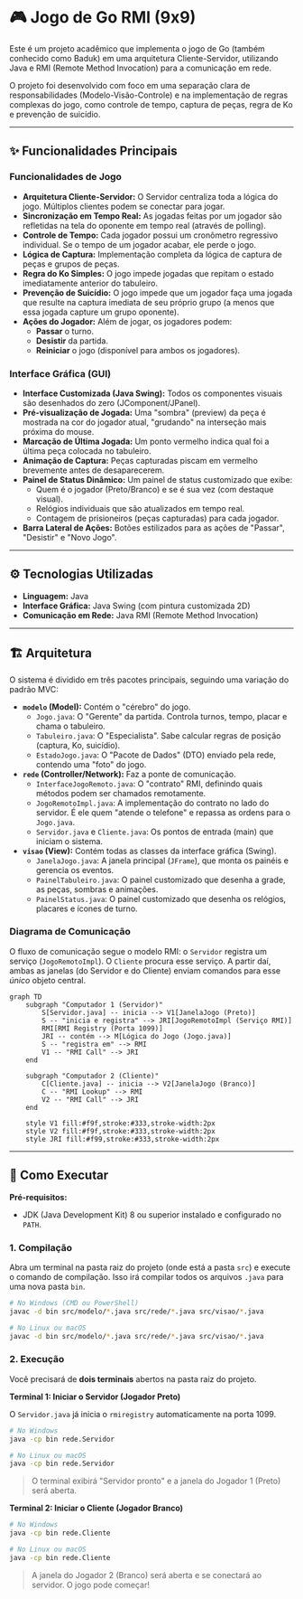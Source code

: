 
# 🎮 Jogo de Go RMI (9x9)

Este é um projeto acadêmico que implementa o jogo de Go (também conhecido como Baduk) em uma arquitetura Cliente-Servidor, utilizando Java e RMI (Remote Method Invocation) para a comunicação em rede.

O projeto foi desenvolvido com foco em uma separação clara de responsabilidades (Modelo-Visão-Controle) e na implementação de regras complexas do jogo, como controle de tempo, captura de peças, regra de Ko e prevenção de suicídio.

---

## ✨ Funcionalidades Principais

### Funcionalidades de Jogo
* **Arquitetura Cliente-Servidor:** O Servidor centraliza toda a lógica do jogo. Múltiplos clientes podem se conectar para jogar.
* **Sincronização em Tempo Real:** As jogadas feitas por um jogador são refletidas na tela do oponente em tempo real (através de polling).
* **Controle de Tempo:** Cada jogador possui um cronômetro regressivo individual. Se o tempo de um jogador acabar, ele perde o jogo.
* **Lógica de Captura:** Implementação completa da lógica de captura de peças e grupos de peças.
* **Regra do Ko Simples:** O jogo impede jogadas que repitam o estado imediatamente anterior do tabuleiro.
* **Prevenção de Suicídio:** O jogo impede que um jogador faça uma jogada que resulte na captura imediata de seu próprio grupo (a menos que essa jogada capture um grupo oponente).
* **Ações do Jogador:** Além de jogar, os jogadores podem:
    * **Passar** o turno.
    * **Desistir** da partida.
    * **Reiniciar** o jogo (disponível para ambos os jogadores).

### Interface Gráfica (GUI)
* **Interface Customizada (Java Swing):** Todos os componentes visuais são desenhados do zero (JComponent/JPanel).
* **Pré-visualização de Jogada:** Uma "sombra" (preview) da peça é mostrada na cor do jogador atual, "grudando" na interseção mais próxima do mouse.
* **Marcação de Última Jogada:** Um ponto vermelho indica qual foi a última peça colocada no tabuleiro.
* **Animação de Captura:** Peças capturadas piscam em vermelho brevemente antes de desaparecerem.
* **Painel de Status Dinâmico:** Um painel de status customizado que exibe:
    * Quem é o jogador (Preto/Branco) e se é sua vez (com destaque visual).
    * Relógios individuais que são atualizados em tempo real.
    * Contagem de prisioneiros (peças capturadas) para cada jogador.
* **Barra Lateral de Ações:** Botões estilizados para as ações de "Passar", "Desistir" e "Novo Jogo".

---

## ⚙️ Tecnologias Utilizadas

* **Linguagem:** Java
* **Interface Gráfica:** Java Swing (com pintura customizada 2D)
* **Comunicação em Rede:** Java RMI (Remote Method Invocation)

---

## 🏗️ Arquitetura

O sistema é dividido em três pacotes principais, seguindo uma variação do padrão MVC:

* **`modelo` (Model):** Contém o "cérebro" do jogo.
    * `Jogo.java`: O "Gerente" da partida. Controla turnos, tempo, placar e chama o tabuleiro.
    * `Tabuleiro.java`: O "Especialista". Sabe calcular regras de posição (captura, Ko, suicídio).
    * `EstadoJogo.java`: O "Pacote de Dados" (DTO) enviado pela rede, contendo uma "foto" do jogo.
* **`rede` (Controller/Network):** Faz a ponte de comunicação.
    * `InterfaceJogoRemoto.java`: O "contrato" RMI, definindo quais métodos podem ser chamados remotamente.
    * `JogoRemotoImpl.java`: A implementação do contrato no lado do servidor. É ele quem "atende o telefone" e repassa as ordens para o `Jogo.java`.
    * `Servidor.java` e `Cliente.java`: Os pontos de entrada (main) que iniciam o sistema.
* **`visao` (View):** Contém todas as classes da interface gráfica (Swing).
    * `JanelaJogo.java`: A janela principal (`JFrame`), que monta os painéis e gerencia os eventos.
    * `PainelTabuleiro.java`: O painel customizado que desenha a grade, as peças, sombras e animações.
    * `PainelStatus.java`: O painel customizado que desenha os relógios, placares e ícones de turno.

### Diagrama de Comunicação

O fluxo de comunicação segue o modelo RMI: o `Servidor` registra um serviço (`JogoRemotoImpl`). O `Cliente` procura esse serviço. A partir daí, ambas as janelas (do Servidor e do Cliente) enviam comandos para esse *único* objeto central.

```mermaid
graph TD
    subgraph "Computador 1 (Servidor)"
        S[Servidor.java] -- inicia --> V1[JanelaJogo (Preto)]
        S -- "inicia e registra" --> JRI[JogoRemotoImpl (Serviço RMI)]
        RMI[RMI Registry (Porta 1099)]
        JRI -- contém --> M[Lógica do Jogo (Jogo.java)]
        S -- "registra em" --> RMI
        V1 -- "RMI Call" --> JRI
    end
    
    subgraph "Computador 2 (Cliente)"
        C[Cliente.java] -- inicia --> V2[JanelaJogo (Branco)]
        C -- "RMI Lookup" --> RMI
        V2 -- "RMI Call" --> JRI
    end

    style V1 fill:#f9f,stroke:#333,stroke-width:2px
    style V2 fill:#f9f,stroke:#333,stroke-width:2px
    style JRI fill:#f99,stroke:#333,stroke-width:2px
````

-----

## 🚀 Como Executar

**Pré-requisitos:**

  * JDK (Java Development Kit) 8 ou superior instalado e configurado no `PATH`.

### 1\. Compilação

Abra um terminal na pasta raiz do projeto (onde está a pasta `src`) e execute o comando de compilação. Isso irá compilar todos os arquivos `.java` para uma nova pasta `bin`.

```bash
# No Windows (CMD ou PowerShell)
javac -d bin src/modelo/*.java src/rede/*.java src/visao/*.java

# No Linux ou macOS
javac -d bin src/modelo/*.java src/rede/*.java src/visao/*.java
```

### 2\. Execução

Você precisará de **dois terminais** abertos na pasta raiz do projeto.

**Terminal 1: Iniciar o Servidor (Jogador Preto)**

O `Servidor.java` já inicia o `rmiregistry` automaticamente na porta 1099.

```bash
# No Windows
java -cp bin rede.Servidor

# No Linux ou macOS
java -cp bin rede.Servidor
```

> O terminal exibirá "Servidor pronto" e a janela do Jogador 1 (Preto) será aberta.

**Terminal 2: Iniciar o Cliente (Jogador Branco)**

```bash
# No Windows
java -cp bin rede.Cliente

# No Linux ou macOS
java -cp bin rede.Cliente
```

> A janela do Jogador 2 (Branco) será aberta e se conectará ao servidor. O jogo pode começar\!

```
